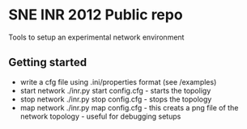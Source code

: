 SNE INR 2012 Public repo
=========================


Tools to setup an experimental network environment

Getting started
---------------
- write a cfg file using .ini/properties format (see /examples)
- start network ./inr.py start config.cfg  - starts the topoligy
- stop network ./inr.py stop config.cfg  - stops the topology
- map network ./inr.py map config.cfg  - this creats a png file of the network topology - useful for debugging setups